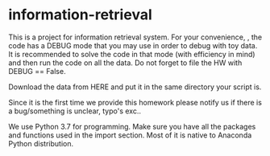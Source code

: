 # information-retrieval
This is a project for information retrieval system.
For your convenience, , the code has a DEBUG mode that you may use in order to debug with toy data.
It is recommended to solve the code in that mode (with efficiency in mind) and then run the code on all the data. Do not forget to file the HW with DEBUG == False.

Download the data from HERE and put it in the same directory your script is.

Since it is the first time we provide this homework please notify us if there is a bug/something is unclear, typo's exc..

We use Python 3.7 for programming.
Make sure you have all the packages and functions used in the import section. Most of it is native to Anaconda Python distribution.
